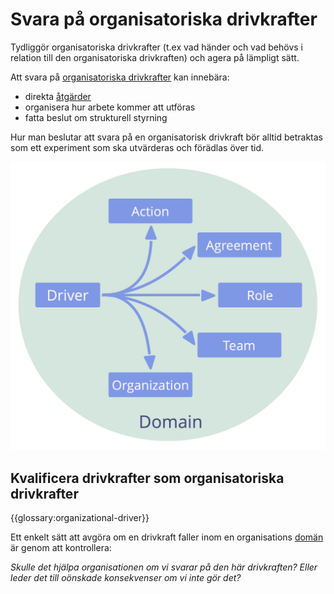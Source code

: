 # Svara på organisatoriska drivkrafter

<summary>
Tydliggör organisatoriska drivkrafter (t.ex vad händer och vad behövs i relation till den organisatoriska drivkraften) och agera på lämpligt sätt.
</summary>

Att svara på [organisatoriska drivkrafter](glossary:organizational-driver) kan innebära:

- direkta [åtgärder](glossary:operations)
- organisera hur arbete kommer att utföras
- fatta beslut om strukturell styrning

Hur man beslutar att svara på en organisatorisk drivkraft bör alltid betraktas som ett experiment som ska utvärderas och förädlas över tid.

![Möjliga svar på organisatoriska drivkrafter](img/driver-domain/driver-response-full.png)

## Kvalificera drivkrafter som organisatoriska drivkrafter

{{glossary:organizational-driver}}

Ett enkelt sätt att avgöra om en drivkraft faller inom en organisations [domän](glossary:domain) är genom att kontrollera:

_Skulle det hjälpa organisationen om vi svarar på den här drivkraften? Eller leder det till oönskade konsekvenser om vi inte gör det?_
